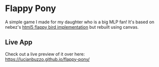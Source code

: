 Flappy Pony
=========
A simple game I made for my daughter who is a big MLP fan!
It's based on nebez's [html5 flappy bird implementation](http://nebez.github.io/floppybird/) but rebuilt using canvas.

Live App
------------
Check out a live preview of it over here: 
https://lucianbuzzo.github.io/flappy-pony/


